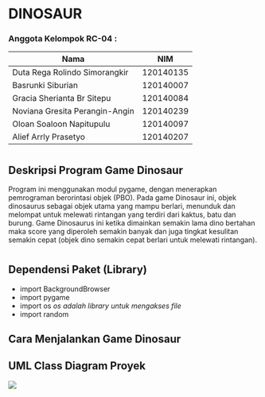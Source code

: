 # DINOSAUR
### Anggota Kelompok RC-04 :
| Nama  | NIM |
| ------------- | ------------- |
| Duta Rega Rolindo Simorangkir  | 120140135  |
| Basrunki Siburian  | 120140007  |
| Gracia Sherianta Br Sitepu  | 120140084  |
| Noviana Gresita Perangin-Angin  | 120140239  |
| Oloan Soaloon Napitupulu  | 120140097  |
| Alief Arrly Prasetyo  | 120140207  |

#
## Deskripsi Program Game Dinosaur
Program ini menggunakan modul pygame, dengan menerapkan pemrograman berorintasi objek (PBO). Pada game Dinosaur ini, objek dinosaurus sebagai objek utama 
yang mampu berlari, menunduk dan melompat untuk melewati rintangan yang terdiri dari kaktus, batu dan burung. Game Dinosaurus ini ketika dimainkan semakin lama dino bertahan maka score yang diperoleh semakin banyak dan juga tingkat kesulitan semakin cepat (objek dino semakin cepat berlari untuk melewati rintangan).
#
## Dependensi Paket (Library)
- import BackgroundBrowser
- import pygame
- import os _os adalah library untuk mengakses file_
- import random


## Cara Menjalankan Game Dinosaur


## UML Class Diagram Proyek
   ![](https://user-images.githubusercontent.com/90511661/171586061-8b8d0466-a3cf-424f-af88-3912b6e11076.jpeg)
